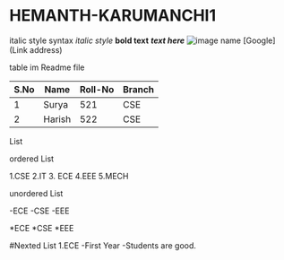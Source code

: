 # HEMANTH-KARUMANCHI1
italic style syntax *italic style*
**bold text**
***text here***
![image name](url-image)
[Google] (Link address)

table im Readme file

|S.No| Name| Roll-No|Branch|
|----|-----|--------|------|
|1|Surya|521|CSE|
|2|Harish|522|CSE|

List

ordered List

1.CSE 
2.IT
3. ECE
4.EEE
5.MECH

unordered List

-ECE
-CSE
-EEE

*ECE
*CSE
*EEE

#Nexted List
1.ECE
  -First Year
  -Students are good.

